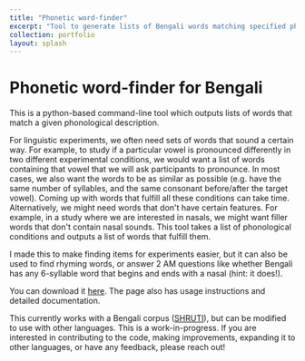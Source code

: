 ```yaml
---
title: "Phonetic word-finder"
excerpt: "Tool to generate lists of Bengali words matching specified phonological descriptions"
collection: portfolio
layout: splash
---
```


Phonetic word-finder for Bengali
==

This is a python-based command-line tool which outputs lists of words that match a given phonological description. 

For linguistic experiments, we often need sets of words that sound a certain way. For example, to study if a particular vowel is pronounced differently in two different experimental conditions, we would want a list of words containing that vowel that we will ask participants to pronounce. In most cases, we also want the words to be as similar as possible (e.g. have the same number of syllables, and the same consonant before/after the target vowel). Coming up with words that fulfill all these conditions can take time. Alternatively, we might need words that don't have certain features. For example, in a study where we are interested in nasals, we might want filler words that don't contain nasal sounds. This tool takes a list of phonological conditions and outputs a list of words that fulfill them.

I made this to make finding items for experiments easier, but it can also be used to find rhyming words, or answer 2 AM questions like whether Bengali has any 6-syllable word that begins and ends with a nasal (hint: it does!).


You can download it [here](https://github.com/auromitamitra/Bengali_Word_Finder). The page also has usage instructions and detailed documentation. 

This currently works with a Bengali corpus ([SHRUTI](http://cse.iitkgp.ac.in/~pabitra/shruti_corpus.html)), but can be modified to use with other languages. This is a work-in-progress. If you are interested in contributing to the code, making improvements, expanding it to other languages, or have any feedback, please reach out!